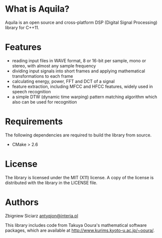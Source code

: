 What is Aquila?
===============

Aquila is an open source and cross-platform DSP (Digital Signal Processing)
library for C++11.


Features
========

 * reading input files in WAVE format, 8 or 16-bit per sample, mono or stereo,
   with almost any sample frequency
 * dividing input signals into short frames and applying mathematical
   transformations to each frame
 * calculating energy, power, FFT and DCT of a signal
 * feature extraction, including MFCC and HFCC features, widely used in
   speech recognition
 * a simple DTW (dynamic time warping) pattern matching algorithm which
   also can be used for recognition


Requirements
============

The following dependencies are required to build the library from source.

 * CMake > 2.6


License
=======

The library is licensed under the MIT (X11) license. A copy of the license
is distributed with the library in the LICENSE file.


Authors
=======

Zbigniew Siciarz <antyqjon@interia.pl>

This library includes code from Takuya Ooura's mathematical software packages,
which are available at http://www.kurims.kyoto-u.ac.jp/~ooura/.
